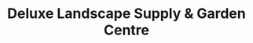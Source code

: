 ---
title: "Deluxe Landscape Supply & Garden Centre"
url: /sechelt/deluxe-landscape-supply-und-garden-centre/
shop: Garten-Center
---